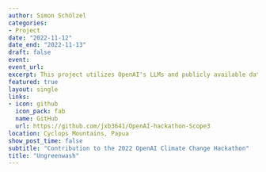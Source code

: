 ```yaml
---
author: Simon Schölzel
categories:
- Project
date: "2022-11-12"
date_end: "2022-11-13"
draft: false
event: 
event_url: 
excerpt: This project utilizes OpenAI's LLMs and publicly available data, including ESG reports, SEC 10-K filings, and earnings call transcripts, to build an app that searches and summarizes these data to empower users with ESG-related information needs to invest responsibly.
featured: true
layout: single
links:
- icon: github
  icon_pack: fab
  name: GitHub
  url: https://github.com/jxb3641/OpenAI-hackathon-Scope3
location: Cyclops Mountains, Papua
show_post_time: false
subtitle: "Contribution to the 2022 OpenAI Climate Change Hackathon"
title: "Ungreenwash"
---
```


